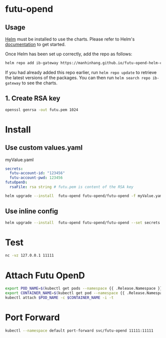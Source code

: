 # futu-opend


## Usage

[Helm](https://helm.sh) must be installed to use the charts.  Please refer to
Helm's [documentation](https://helm.sh/docs) to get started.

Once Helm has been set up correctly, add the repo as follows:

```bash
helm repo add ib-gateway https://manhinhang.github.io/futu-opend-helm-chart/
```

If you had already added this repo earlier, run `helm repo update` to retrieve
the latest versions of the packages.  You can then run `helm search repo
ib-gateway` to see the charts.


## 1. Create RSA key

```bash
openssl genrsa -out futu.pem 1024
```

# Install

## Use custom values.yaml

myValue.yaml

```yaml
secrets:
  futu-account-id: "123456"
  futu-account-pwd: 123456
futuOpenD:
  rsaFile: rsa string # futu.pem is content of the RSA key
```

```bash
helm upgrade --install  futu-opend futu-opend/futu-opend -f myValue.yaml
```

## Use inline config

```bash
helm upgrade --install  futu-opend futu-opend/futu-opend --set secrets.futu-account-id=123456 --set secrets.futu-account-pwd=123456 --set futuopend.rsaFile=futu.pem
```

# Test

```bash
nc -vz 127.0.0.1 11111
```

# Attach Futu OpenD

```bash
export POD_NAME=$(kubectl get pods --namespace {{ .Release.Namespace }} -l "app.kubernetes.io/name={{ include "futu-opend.name" . }},app.kubernetes.io/instance={{ .Release.Name }}" -o jsonpath="{.items[0].metadata.name}")
export CONTAINER_NAME=$(kubectl get pod --namespace {{ .Release.Namespace }} $POD_NAME -o jsonpath="{.spec.containers[0].name}")
kubectl attach $POD_NAME -c $CONTAINER_NAME -i -t
```

# Port Forward

```bash
kubectl --namespace default port-forward svc/futu-opend 11111:11111
```
